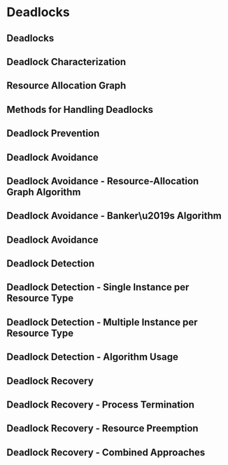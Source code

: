 # Deadlocks

## Deadlocks

## Deadlock Characterization

## Resource Allocation Graph

## Methods for Handling Deadlocks

## Deadlock Prevention

## Deadlock Avoidance

## Deadlock Avoidance - Resource-Allocation Graph Algorithm

## Deadlock Avoidance - Banker\u2019s Algorithm

## Deadlock Avoidance

## Deadlock Detection

## Deadlock Detection - Single Instance per Resource Type

## Deadlock Detection - Multiple Instance per Resource Type

## Deadlock Detection - Algorithm Usage

## Deadlock Recovery

## Deadlock Recovery - Process Termination

## Deadlock Recovery - Resource Preemption

## Deadlock Recovery - Combined Approaches
